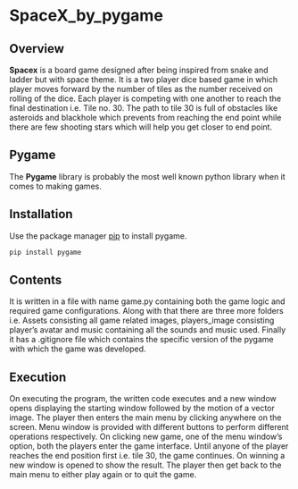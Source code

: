 # SpaceX_by_pygame


## Overview
__Spacex__ is a board game designed after being inspired from snake and ladder but with space theme.
It is a two player dice based game in which player moves forward by the number of tiles as the number received on rolling of the dice.
Each player is competing with one another to reach the final destination i.e. Tile no. 30. The path to tile 30 is full of obstacles like asteroids and blackhole which prevents from reaching the end point while there are few shooting stars which will help you get closer to end point.


## Pygame
The __Pygame__ library is probably the most well known python library when it comes to making games.

## Installation
Use the package manager [pip](https://pip.pypa.io/en/stable/) to install pygame.
```powershell
pip install pygame
```

## Contents
It is written in a file with name game.py containing both the game logic and required game configurations.
Along with that there are three more folders i.e. Assets consisting all game related images, players_image consisting player’s avatar and music containing all the sounds and music used.
Finally it has a .gitignore file which contains the specific version of the pygame with which the game was developed.

## Execution
On executing the program, the written code executes and a new window opens displaying the starting window followed by the motion of a vector image. The player then enters the main menu by clicking anywhere on the screen. Menu window is provided with different buttons to perform different operations respectively. On clicking new game, one of the menu window’s option, both the players enter the game interface.
Until anyone of the player reaches the end position first i.e. tile 30, the game continues.
On winning a new window is opened to show the result.
The player then get back to the main menu to either play again or to quit the game. 
